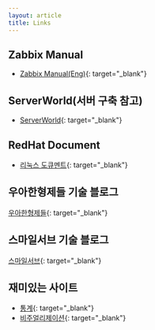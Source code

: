 ```yaml
---
layout: article
title: Links
---
```


## Zabbix Manual

- [Zabbix Manual(Eng)](https://www.zabbix.com/documentation/current/manual/){: target="_blank"}

## ServerWorld(서버 구축 참고)

- [ServerWorld](https://www.server-world.info/en/){: target="_blank"}

## RedHat Document

- [리눅스 도큐멘트](https://access.redhat.com/documentation/en-us/red_hat_enterprise_linux/9){: target="_blank"}

## 우아한형제들 기술 블로그  

[우아한형제들](https://techblog.woowahan.com/){: target="_blank"}

## 스마일서브 기술 블로그 

[스마일서브](http://idchowto.com/){: target="_blank"}


## 재미있는 사이트

- [통계](http://www.estat.me/estat/eStat/){: target="_blank"}
- [비주얼리제이션](https://public.tableau.com/ko-kr/s/){: target="_blank"}



